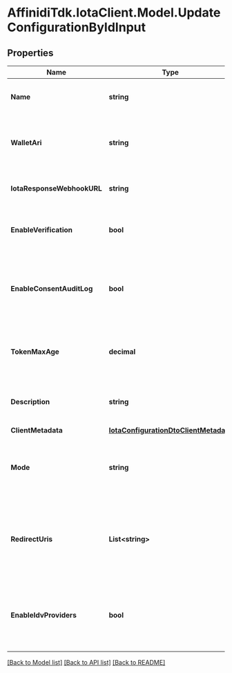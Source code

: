 # AffinidiTdk.IotaClient.Model.UpdateConfigurationByIdInput

## Properties

Name | Type | Description | Notes
------------ | ------------- | ------------- | -------------
**Name** | **string** | The name of the configuration to quickly identify the resource. | [optional] 
**WalletAri** | **string** | The unique resource identifier of the Wallet used to sign the request token. | [optional] 
**IotaResponseWebhookURL** | **string** | The webhook URL is used for callback when the data is ready. | [optional] 
**EnableVerification** | **bool** | Cryptographically verifies the data shared by the user when enabled. | [optional] 
**EnableConsentAuditLog** | **bool** | Records the user&#39;s consent when they share their data, including the type of data shared when enabled. | [optional] 
**TokenMaxAge** | **decimal** | This is the lifetime of the signed request token during the data-sharing flow. | [optional] 
**Description** | **string** | An optional description of what the configuration is used for. | [optional] 
**ClientMetadata** | [**IotaConfigurationDtoClientMetadata**](IotaConfigurationDtoClientMetadata.md) |  | [optional] 
**Mode** | **string** | Determines whether to handle the data-sharing request using the WebSocket or Redirect flow. | [optional] 
**RedirectUris** | **List&lt;string&gt;** | List of allowed URLs to redirect users, including the response from the request. This is required if the selected data-sharing mode is Redirect. | [optional] 
**EnableIdvProviders** | **bool** | Enables identity verification from user with a 3rd-party provider when a verified identity document is not found. | [optional] 

[[Back to Model list]](../README.md#documentation-for-models) [[Back to API list]](../README.md#documentation-for-api-endpoints) [[Back to README]](../README.md)

